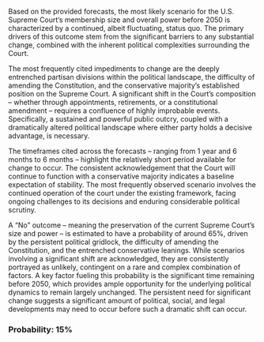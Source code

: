 Based on the provided forecasts, the most likely scenario for the U.S. Supreme Court’s membership size and overall power before 2050 is characterized by a continued, albeit fluctuating, status quo. The primary drivers of this outcome stem from the significant barriers to any substantial change, combined with the inherent political complexities surrounding the Court.

The most frequently cited impediments to change are the deeply entrenched partisan divisions within the political landscape, the difficulty of amending the Constitution, and the conservative majority’s established position on the Supreme Court.  A significant shift in the Court’s composition – whether through appointments, retirements, or a constitutional amendment – requires a confluence of highly improbable events.  Specifically, a sustained and powerful public outcry, coupled with a dramatically altered political landscape where either party holds a decisive advantage, is necessary. 

The timeframes cited across the forecasts – ranging from 1 year and 6 months to 6 months – highlight the relatively short period available for change to occur. The consistent acknowledgement that the Court will continue to function with a conservative majority indicates a baseline expectation of stability. The most frequently observed scenario involves the continued operation of the court under the existing framework, facing ongoing challenges to its decisions and enduring considerable political scrutiny. 

A “No” outcome – meaning the preservation of the current Supreme Court’s size and power – is estimated to have a probability of around 65%, driven by the persistent political gridlock, the difficulty of amending the Constitution, and the entrenched conservative leanings. While scenarios involving a significant shift are acknowledged, they are consistently portrayed as unlikely, contingent on a rare and complex combination of factors.  A key factor fueling this probability is the significant time remaining before 2050, which provides ample opportunity for the underlying political dynamics to remain largely unchanged.  The persistent need for significant change suggests a significant amount of political, social, and legal developments may need to occur before such a dramatic shift can occur.

### Probability: 15%